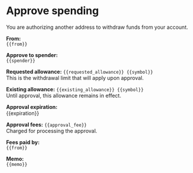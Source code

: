 # Approve spending

You are authorizing another address to withdraw funds from your account.

**From:**  
`{{from}}`

**Approve to spender:**  
`{{spender}}`

**Requested allowance:** `{{requested_allowance}} {{symbol}}`  
This is the withdrawal limit that will apply upon approval.

**Existing allowance:** `{{existing_allowance}} {{symbol}}`  
Until approval, this allowance remains in effect.

**Approval expiration:**  
{{expiration}}

**Approval fees:** `{{approval_fee}}`  
Charged for processing the approval.

**Fees paid by:**  
`{{from}}`

**Memo:**  
`{{memo}}`